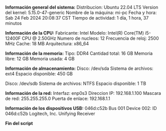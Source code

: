 **Información general del sistema:**
Distribucion: Ubuntu 22.04 LTS
Version del kernel: 5.15.0-47-generic
Nombre de la máquina: mi-pc
Fecha y hora: Sab 24 Feb 2024 20:08:37 CST
Tiempo de actividad: 1 día, 1 hora, 37 minutos

**Información de la CPU:**
Fabricante: Intel
Modelo: Intel(R) Core(TM) i5-12400F CPU @ 2.50GHz
Numero de nucleos: 12
Frecuencia de reloj: 2500 MHz
Cache: 18 MB
Arquitectura: x86_64

**Información de la memoria:**
Tipo: DDR4
Cantidad total: 16 GB
Memoria libre: 12 GB
Memoria usada: 4 GB

**Información de almacenamiento:**
  Disco: /dev/sda
    Sistema de archivos: ext4
    Espacio disponible: 450 GB

  Disco: /dev/sdb
    Sistema de archivos: NTFS
    Espacio disponible: 1 TB

**Información de la red:**
  Interfaz: enp0s3
    Direccion IP: 192.168.1.100
    Mascara de red: 255.255.255.0
    Puerta de enlace: 192.168.1.1

**Información de los dispositivos USB:**
046d:c52b Bus 001 Device 002: ID 046d:c52b Logitech, Inc. Unifying Receiver

**Fin del script**
